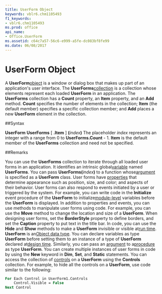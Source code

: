 ```yaml
---
title: UserForm Object
keywords: vblr6.chm1105493
f1_keywords:
- vblr6.chm1105493
ms.prod: office
api_name:
- Office.UserForm
ms.assetid: c64c7a57-56c6-e999-a5fe-dc083bf8fe99
ms.date: 06/08/2017
---
```



# UserForm Object



A  **UserForm**[object](../../Glossary/vbe-glossary.md) is a window or dialog box that makes up part of an application's user interface.
The  **UserForms**[collection](../../Glossary/vbe-glossary.md) is a collection whose elements represent each loaded **UserForm** in an application. The **UserForms** collection has a **Count** property, an **Item** property, and an **Add** method. **Count** specifies the number of elements in the collection; **Item** (the default member) specifies a specific collection member; and **Add** places a new **UserForm** element in the collection.

##Syntax

**UserForm**
 **UserForms** [ **.Item** ] **(**_index_**)**
The placeholder  _index_ represents an integer with a range from 0 to **UserForms.Count** - 1. **Item** is the default member of the **UserForms** collection and need not be specified.

##Remarks

You can use the  **UserForms** collection to iterate through all loaded user forms in an application. It identifies an intrinsic global[variable](../../Glossary/vbe-glossary.md) named **UserForms**. You can pass **UserForms(**_index_**)** to a function whose[argument](../../Glossary/vbe-glossary.md) is specified as a **UserForm** class.
User forms have [properties](../../Glossary/vbe-glossary.md) that determine appearance such as position, size, and color; and aspects of their behavior.
User forms can also respond to events initiated by a user or triggered by the system. For example, you can write code in the  **Initialize** event procedure of the **UserForm** to initialize[module-level](../../Glossary/vbe-glossary.md) variables before the **UserForm** is displayed.
In addition to properties and events, you can use methods to manipulate user forms using code. For example, you can use the  **Move** method to change the location and size of a **UserForm**.
When designing user forms, set the  **BorderStyle** property to define borders, and set the **Caption** property to put text in the title bar. In code, you can use the **Hide** and **Show** methods to make a **UserForm** invisible or visible at[run time](../../Glossary/vbe-glossary.md).
 **UserForm** is an[Object data type](../../Glossary/vbe-glossary.md). You can declare variables as type  **UserForm** before setting them to an instance of a type of **UserForm** declared at[design time](../../Glossary/vbe-glossary.md). Similarly, you can pass an [argument](../../Glossary/vbe-glossary.md) to a[procedure](../../Glossary/vbe-glossary.md) as type **UserForm**. You can create multiple instances of user forms in code by using the **New** keyword in **Dim**, **Set**, and **Static** statements.
You can access the collection of [controls](../../Glossary/vbe-glossary.md) on a **UserForm** using the **Controls** collection. For example, to hide all the controls on a **UserForm**, use code similar to the following:



```vb
For Each Control in UserForm1.Controls
    Control.Visible = False
Next Control

```


